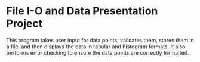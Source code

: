 # File I-O and Data Presentation Project
This program takes user input for data points, validates them, stores them in a file, and then displays the data in tabular and histogram formats. It also performs error checking to ensure the data points are correctly formatted.
